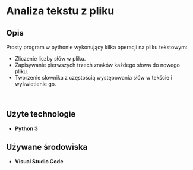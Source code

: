 <h1>Analiza tekstu z pliku</h1>



<h2>Opis</h2>
Prosty program w pythonie wykonujący kilka operacji na pliku tekstowym:

- Zliczenie liczby słów w pliku.
- Zapisywanie pierwszych trzech znaków każdego słowa do nowego pliku.
- Tworzenie słownika z częstością występowania słów w tekście i wyświetlenie go.
<br />


<h2>Użyte technologie</h2>

- <b>Python 3</b> 


<h2>Używane środowiska</h2>

- <b>Visual Studio Code</b> 


